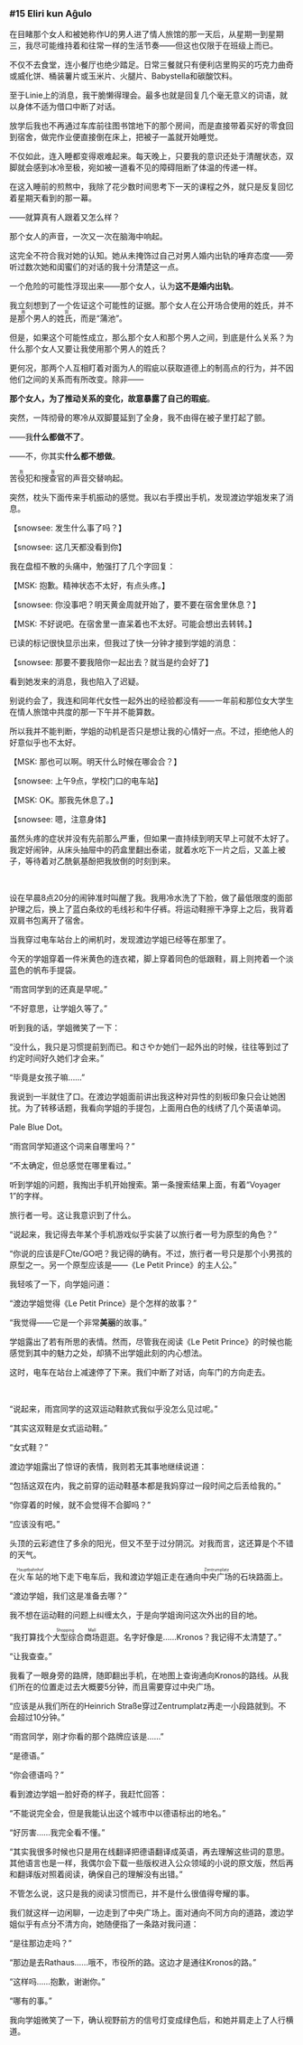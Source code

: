 ### #15 Eliri kun Aĝulo

在目睹那个女人和被她称作U的男人进了情人旅馆的那一天后，从星期一到星期三，我尽可能维持着和往常一样的生活节奏——但这也仅限于在班级上而已。

不仅不去食堂，连小餐厅也绝少踏足。日常三餐就只有便利店里购买的巧克力曲奇或威化饼、桶装薯片或玉米片、火腿片、Babystella和碳酸饮料。

至于Linie上的消息，我干脆懒得理会。最多也就是回复几个毫无意义的词语，就以身体不适为借口中断了对话。

放学后我也不再通过车库前往图书馆地下的那个房间，而是直接带着买好的零食回到宿舍，做完作业便直接倒在床上，把被子一盖就开始睡觉。

不仅如此，连入睡都变得艰难起来。每天晚上，只要我的意识还处于清醒状态，双脚就会感到冰冷至极，宛如被一道看不见的障碍阻断了体温的传递一样。

在这入睡前的煎熬中，我除了花少数时间思考下一天的课程之外，就只是反复回忆着星期天看到的那一幕。

——就算真有人跟着又怎么样？

那个女人的声音，一次又一次在脑海中响起。

这完全不符合我对她的认知。她从未掩饰过自己对男人婚内出轨的唾弃态度——旁听过数次她和闺蜜们的对话的我十分清楚这一点。

一个危险的可能性浮现出来——那个女人，认为**这不是婚内出轨**。

我立刻想到了一个佐证这个可能性的证据。那个女人在公开场合使用的姓氏，并不是<ruby><rb>那个男人的姓氏</rb><rt>雨宫</rt></ruby>，而是“蒲池”。

但是，如果这个可能性成立，那么那个女人和那个男人之间，到底是什么关系？为什么那个女人又要让我使用那个男人的姓氏？

更何况，那两个人互相盯着对面为人的瑕疵以获取道德上的制高点的行为，并不因他们之间的关系而有所改变。除非——

**那个女人，为了推动关系的变化，故意暴露了自己的瑕疵**。

突然，一阵彻骨的寒冷从双脚蔓延到了全身，我不由得在被子里打起了颤。

——我**什么都做不了**。

——不，你其实**什么都不想做**。

<ruby><rb>苦役犯</rb><rt>我</rt></ruby>和<ruby><rb>搜查官</rb><rt>我</rt></ruby>的声音交替响起。

突然，枕头下面传来手机振动的感觉。我以右手摸出手机，发现渡边学姐发来了消息。

【snowsee: 发生什么事了吗？】

【snowsee: 这几天都没看到你】

我在盘桓不散的头痛中，勉强打了几个字回复：

【MSK: 抱歉。精神状态不太好，有点头疼。】

【snowsee: 你没事吧？明天黄金周就开始了，要不要在宿舍里休息？】

【MSK: 不好说吧。在宿舍里一直呆着也不太好。可能会想出去转转。】

已读的标记很快显示出来，但我过了快一分钟才接到学姐的消息：

【snowsee: 那要不要我陪你一起出去？就当是约会好了】

看到她发来的消息，我也陷入了迟疑。

别说约会了，我连和同年代女性一起外出的经验都没有——一年前和那位女大学生在情人旅馆中共度的那一下午并不能算数。

所以我并不能判断，学姐的动机是否只是想让我的心情好一点。不过，拒绝他人的好意似乎也不太好。

【MSK: 那也可以啊。明天什么时候在哪会合？】

【snowsee: 上午9点，学校门口的电车站】

【MSK: OK。那我先休息了。】

【snowsee: 嗯，注意身体】

虽然头疼的症状并没有先前那么严重，但如果一直持续到明天早上可就不太好了。我定好闹钟，从床头抽屉中的药盒里翻出泰诺，就着水吃下一片之后，又盖上被子，等待着对乙酰氨基酚把我放倒的时刻到来。

&emsp;

设在早晨8点20分的闹钟准时叫醒了我。我用冷水洗了下脸，做了最低限度的面部护理之后，换上了蓝白条纹的毛线衫和牛仔裤。将运动鞋擦干净穿上之后，我背着双肩书包离开了宿舍。

当我穿过电车站台上的闸机时，发现渡边学姐已经等在那里了。

今天的学姐穿着一件米黄色的连衣裙，脚上穿着同色的低跟鞋，肩上则挎着一个淡蓝色的帆布手提袋。

“雨宫同学到的还真是早呢。”

“不好意思，让学姐久等了。”

听到我的话，学姐微笑了一下：

“没什么，我只是习惯提前到而已。和さやか她们一起外出的时候，往往等到过了约定时间好久她们才会来。”

“毕竟是女孩子嘛……”

我说到一半就住了口。在渡边学姐面前讲出我这种对异性的刻板印象只会让她困扰。为了转移话题，我看向学姐的手提包，上面用白色的线绣了几个英语单词。

Pale Blue Dot。

“雨宫同学知道这个词来自哪里吗？”

“不太确定，但总感觉在哪里看过。”

听到学姐的问题，我掏出手机开始搜索。第一条搜索结果上面，有着“Voyager 1”的字样。

旅行者一号。这让我意识到了什么。

“说起来，我记得去年某个手机游戏似乎实装了以旅行者一号为原型的角色？”

“你说的应该是F〇te/GO吧？我记得的确有。不过，旅行者一号只是那个小男孩的原型之一。另一个原型应该是——《Le Petit Prince》的主人公。”

我轻咳了一下，向学姐问道：

“渡边学姐觉得《Le Petit Prince》是个怎样的故事？”

“我觉得——它是一个非常**美丽**的故事。”

学姐露出了若有所思的表情。然而，尽管我在阅读《Le Petit Prince》的时候也能感觉到其中的魅力之处，却猜不出学姐此刻的内心想法。

这时，电车在站台上减速停了下来。我们中断了对话，向车门的方向走去。

&emsp;

“说起来，雨宫同学的这双运动鞋款式我似乎没怎么见过呢。”

“其实这双鞋是女式运动鞋。”

“女式鞋？”

渡边学姐露出了惊讶的表情，我则若无其事地继续说道：

“包括这双在内，我之前穿的运动鞋基本都是我妈穿过一段时间之后丢给我的。”

“你穿着的时候，就不会觉得不合脚吗？”

“应该没有吧。”

头顶的云彩遮住了多余的阳光，但又不至于过分阴沉。对我而言，这还算是个不错的天气。

在<ruby><rb>火车站</rb><rt>Hauptbahnhof</rt></ruby>的地下走下电车后，我和渡边学姐正走在通向<ruby><rb>中央广场</rb><rt>Zentrumplatz</rt></ruby>的石块路面上。

“渡边学姐，我们这是准备去哪？”

我不想在运动鞋的问题上纠缠太久，于是向学姐询问这次外出的目的地。

“我打算找个<ruby><rb>大型综合商场</rb><rt>Shopping Mall</rt></ruby>逛逛。名字好像是……Kronos？我记得不太清楚了。”

“让我查查。”

我看了一眼身旁的路牌，随即翻出手机，在地图上查询通向Kronos的路线。从我们所在的位置走过去大概要5分钟，而且需要穿过中央广场。

“应该是从我们所在的Heinrich Straße穿过Zentrumplatz再走一小段路就到。不会超过10分钟。”

“雨宫同学，刚才你看的那个路牌应该是……”

“是德语。”

“你会德语吗？”

看到渡边学姐一脸好奇的样子，我赶忙回答：

“不能说完全会，但是我能认出这个城市中以德语标出的地名。”

“好厉害……我完全看不懂。”

“其实我很多时候也只是用在线翻译把德语翻译成英语，再去理解这些词的意思。其他语言也是一样，我偶尔会下载一些版权进入公众领域的小说的原文版，然后再和翻译版对照着阅读，确保自己的理解没有出错。”

不管怎么说，这只是我的阅读习惯而已，并不是什么很值得夸耀的事。

我们就这样一边闲聊，一边走到了中央广场上。面对通向不同方向的道路，渡边学姐似乎有点分不清方向，她随便指了一条路对我问道：

“是往那边走吗？”

“那边是去Rathaus……哦不，市役所的路。这边才是通往Kronos的路。”

“这样吗……抱歉，谢谢你。”

“哪有的事。”

我向学姐微笑了一下，确认视野前方的信号灯变成绿色后，和她并肩走上了人行横道。
